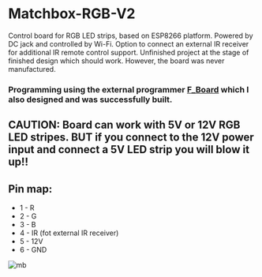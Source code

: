 # Matchbox-RGB-V2
Control board for RGB LED strips, based on ESP8266 platform. Powered by DC jack and controlled by Wi-Fi. Option to connect an external IR receiver for additional IR remote control support.
Unfinished project at the stage of finished design which should work. However, the board was never manufactured.

### Programming using the external programmer [F_Board](https://github.com/DaiveeCZ/F_Board-V1.1) which I also designed and was successfully built.

## CAUTION: Board can work with 5V or 12V RGB LED stripes. BUT if you connect to the 12V power input and connect a 5V LED strip you will blow it up!!

## Pin map:
- 1 - R
- 2 - G
- 3 - B
- 4 - IR (fot external IR receiver)
- 5 - 12V
- 6 - GND

![mb](https://github.com/DaiveeCZ/Matchbox-RGB-V2/assets/83717170/d4e7f362-ba71-4d0a-965f-4f5cbd774573)
